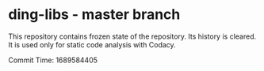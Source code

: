 # ding-libs - master branch

This repository contains frozen state of the repository.
Its history is cleared. It is used only for static code
analysis with Codacy.

Commit Time: 1689584405